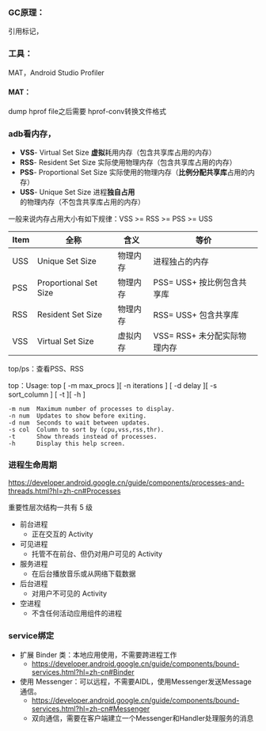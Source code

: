 ### GC原理：

引用标记，



### 工具：

MAT，Android Studio Profiler

#### MAT：

dump hprof file之后需要 hprof-conv转换文件格式



### adb看内存，

- **VSS**- Virtual Set Size **虚拟**耗用内存（包含共享库占用的内存）
- **RSS**- Resident Set Size 实际使用物理内存（包含共享库占用的内存）
- **PSS**- Proportional Set Size 实际使用的物理内存（**比例分配共享库**占用的内存）
- **USS**- Unique Set Size 进程**独自占用**的物理内存（不包含共享库占用的内存）

一般来说内存占用大小有如下规律：VSS >= RSS >= PSS >= USS

| Item | 全称                    | 含义   | 等价                  |
| ---- | --------------------- | ---- | ------------------- |
| USS  | Unique Set Size       | 物理内存 | 进程独占的内存             |
| PSS  | Proportional Set Size | 物理内存 | PSS= USS+ 按比例包含共享库  |
| RSS  | Resident Set Size     | 物理内存 | RSS= USS+ 包含共享库     |
| VSS  | Virtual Set Size      | 虚拟内存 | VSS= RSS+ 未分配实际物理内存 |

top/ps：查看PSS、RSS

top：Usage: top [ -m max_procs ][ -n iterations ] [ -d delay ][ -s sort_column ] [ -t ][ -h ]

    -m num  Maximum number of processes to display.
    -n num  Updates to show before exiting.
    -d num  Seconds to wait between updates.
    -s col  Column to sort by (cpu,vss,rss,thr).
    -t      Show threads instead of processes.
    -h      Display this help screen.




### 进程生命周期

https://developer.android.google.cn/guide/components/processes-and-threads.html?hl=zh-cn#Processes

重要性层次结构一共有 5 级

- 前台进程
  - 正在交互的 Activity
- 可见进程
  - 托管不在前台、但仍对用户可见的 Activity
- 服务进程
  - 在后台播放音乐或从网络下载数据
- 后台进程
  - 对用户不可见的 Activity 
- 空进程
  - 不含任何活动应用组件的进程



### service绑定

- 扩展 Binder 类：本地应用使用，不需要跨进程工作
  - https://developer.android.google.cn/guide/components/bound-services.html?hl=zh-cn#Binder
- 使用 Messenger：可以远程，不需要AIDL，使用Messenger发送Message通信。
  - https://developer.android.google.cn/guide/components/bound-services.html?hl=zh-cn#Messenger
  - 双向通信，需要在客户端建立一个Messenger和Handler处理服务的消息

